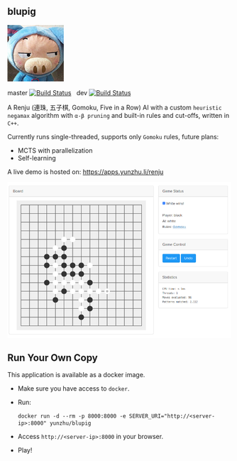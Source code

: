 blupig
------

![blupig](gui/client/assets/blupig.jpg "blupig")

master [![Build Status](https://travis-ci.org/yunzhu-li/blupig.svg?branch=master)](https://travis-ci.org/yunzhu-li/blupig) &nbsp; dev [![Build Status](https://travis-ci.org/yunzhu-li/blupig.svg?branch=dev)](https://travis-ci.org/yunzhu-li/blupig)

A Renju (連珠, 五子棋, Gomoku, Five in a Row) AI with a custom `heuristic negamax` algorithm with `α-β pruning` and built-in rules and cut-offs, written in `C++`.

Currently runs single-threaded, supports only `Gomoku` rules, future plans:
- MCTS with parallelization
- Self-learning

A live demo is hosted on: https://apps.yunzhu.li/renju

![Alt text](gui/screenshots/00.png?raw=true "Screenshot")

Run Your Own Copy
-----
This application is available as a docker image.

- Make sure you have access to `docker`.

- Run:
  ```
  docker run -d --rm -p 8000:8000 -e SERVER_URI="http://<server-ip>:8000" yunzhu/blupig
  ```

- Access `http://<server-ip>:8000` in your browser.

- Play!
